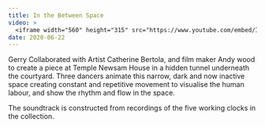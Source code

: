 ```yaml
---
title: In the Between Space
video: >
  <iframe width="560" height="315" src="https://www.youtube.com/embed/IMFVhb4-Npg" frameborder="0" allow="accelerometer; autoplay; encrypted-media; gyroscope; picture-in-picture" allowfullscreen></iframe>
date: 2020-06-22
---
```

Gerry Collaborated with Artist Catherine Bertola, and film maker Andy wood to create a piece at Temple Newsam House in a hidden tunnel underneath the courtyard. Three dancers animate this narrow, dark and now inactive space creating constant and repetitive movement to visualise the human labour, and show the rhythm and flow in the space.

The soundtrack is constructed from recordings of the five working clocks in the collection.